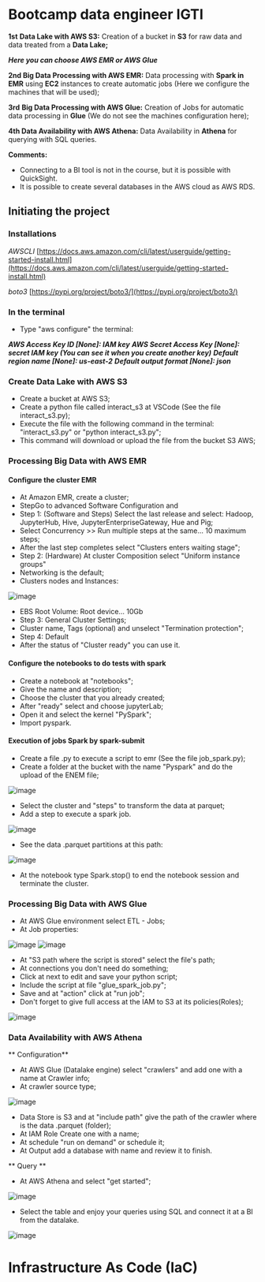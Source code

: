 # Bootcamp data engineer IGTI


**1st** **Data Lake with AWS S3:** Creation of a bucket in **S3** for raw data and data treated from a **Data Lake;**

***Here you can choose AWS EMR or AWS Glue***

**2nd Big Data Processing with AWS EMR:** Data processing with **Spark in EMR** using **EC2** instances to create automatic jobs (Here we configure the machines that will be used);

**3rd** **Big Data Processing with AWS Glue:** Creation of Jobs for automatic data processing in **Glue** (We do not see the machines configuration here);

**4th Data Availability with AWS Athena:** Data Availability in **Athena** for querying with SQL queries.

**Comments:**

- Connecting to a BI tool is not in the course, but it is possible with QuickSight.
- It is possible to create several databases in the AWS cloud as AWS RDS.

## Initiating the project

### Installations 

*AWSCLI* [https://docs.aws.amazon.com/cli/latest/userguide/getting-started-install.html](https://docs.aws.amazon.com/cli/latest/userguide/getting-started-install.html)

*boto3* [https://pypi.org/project/boto3/](https://pypi.org/project/boto3/)

### In the terminal 

- Type "aws configure" the terminal:

***AWS Access Key ID [None]: IAM  key***
***AWS Secret Access Key [None]: secret IAM key (You can see it when you create another key)***
***Default region name [None]: us-east-2***
***Default output format [None]: json***

### Create Data Lake with AWS S3

- Create a bucket at AWS S3;
- Create a python file called interact_s3 at VSCode (See the file interact_s3.py);
- Execute the file with the following command in the terminal: "interact_s3.py" or "python interact_s3.py";
- This command will download or upload the file from the bucket S3 AWS;

### Processing Big Data with AWS EMR

#### Configure the cluster EMR

- At Amazon EMR, create a cluster;
- StepGo to advanced Software Configuration and 
- Step 1: (Software and Steps) Select the last release and select: Hadoop, JupyterHub, Hive, JupyterEnterpriseGateway, Hue and Pig;
- Select Concurrency >> Run multiple steps at the same... 10 maximum steps;
- After the last step completes select "Clusters enters waiting stage";
- Step 2: (Hardware) At cluster Composition select "Uniform instance groups"
- Networking is the default;
- Clusters nodes and Instances:

![image](https://user-images.githubusercontent.com/59781746/158043283-ea07c9b6-3083-4a9f-ace3-568355116f91.png)

- EBS Root Volume: Root device... 10Gb
- Step 3: General Cluster Settings;
- Cluster name, Tags (optional) and unselect "Termination protection";
- Step 4: Default
- After the status of "Cluster ready" you can use it.

#### Configure the notebooks to do tests with spark

- Create a notebook at "notebooks";
- Give the name and description;
- Choose the cluster that you already created;
- After "ready" select and choose jupyterLab;
- Open it and select the kernel "PySpark";
- Import pyspark.

#### Execution of jobs Spark by spark-submit

- Create a file .py to execute a script to emr (See the file job_spark.py);
- Create a folder at the bucket with the name "Pyspark" and do the upload of the ENEM file;

![image](https://user-images.githubusercontent.com/59781746/158043733-ad3b71b8-7617-4e1e-b581-bfbccfaea3d2.png)

- Select the cluster and "steps" to transform the data at parquet;
- Add a step to execute a spark job.

![image](https://user-images.githubusercontent.com/59781746/158043824-33e2a227-7d6c-4794-853f-490b6f5b4b24.png)

- See the data .parquet partitions at this path:

![image](https://user-images.githubusercontent.com/59781746/158043861-84b08523-b9e1-41b1-a996-abdd08f0d320.png)

- At the notebook type Spark.stop() to end the notebook session and terminate the cluster.

### Processing Big Data with AWS Glue

- At AWS Glue environment select ETL - Jobs;
- At Job properties:

![image](https://user-images.githubusercontent.com/59781746/158083490-a6319566-0f12-410b-b6f3-8b84ff947b7b.png)
![image](https://user-images.githubusercontent.com/59781746/158083555-d47c95e2-eea4-4356-a84e-672f325812c0.png)

- At "S3 path where the script is stored" select the file's path;
- At connections you don't need do something;
- Click at next to edit and save your python script;
- Include the script at file "glue_spark_job.py";
- Save and at "action" click at "run job";
- Don't forget to give full access at the IAM to S3 at its policies(Roles);

![image](https://user-images.githubusercontent.com/59781746/158084262-0c41a7e4-f12f-4599-9d94-30a3e7853543.png)

### Data Availability with AWS Athena

** Configuration**

- At AWS Glue (Datalake engine) select "crawlers" and add one with a name at Crawler info;
- At crawler source type;

![image](https://user-images.githubusercontent.com/59781746/158084590-838d5511-0731-4266-a534-0789f6106366.png)

- Data Store is S3 and at "include path" give the path of the crawler where is the data .parquet (folder);
- At IAM Role Create one with a name;
- At schedule "run on demand" or schedule it;
- At Output add a database with name and review it to finish.

** Query **

- At AWS Athena and select "get started";

![image](https://user-images.githubusercontent.com/59781746/158085157-1513aed0-6296-4c7b-a36e-5ede010e469c.png)

- Select the table and enjoy your queries using SQL and connect it at a BI from the datalake.

![image](https://user-images.githubusercontent.com/59781746/158085829-ed3fb483-8c10-4b3e-ae05-3e25a95a6a3d.png)



# Infrastructure As Code (IaC)
